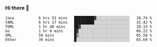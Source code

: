 ### Hi there 👋

<!--
**urzz/urzz** is a ✨ _special_ ✨ repository because its `README.md` (this file) appears on your GitHub profile.

Here are some ideas to get you started:

- 🔭 I’m currently working on ...
- 🌱 I’m currently learning ...
- 👯 I’m looking to collaborate on ...
- 🤔 I’m looking for help with ...
- 💬 Ask me about ...
- 📫 How to reach me: ...
- 😄 Pronouns: ...
- ⚡ Fun fact: ...
-->

<!--START_SECTION:waka-->

```text
Java           6 hrs 52 mins   █████████▓░░░░░░░░░░░░░░░   38.74 %
YAML           6 hrs 17 mins   █████████░░░░░░░░░░░░░░░░   35.42 %
TOML           1 hr 48 mins    ██▓░░░░░░░░░░░░░░░░░░░░░░   10.15 %
Go             1 hr 6 mins     █▓░░░░░░░░░░░░░░░░░░░░░░░   06.22 %
XML            59 mins         █▒░░░░░░░░░░░░░░░░░░░░░░░   05.58 %
Other          39 mins         █░░░░░░░░░░░░░░░░░░░░░░░░   03.69 %
```

<!--END_SECTION:waka-->
